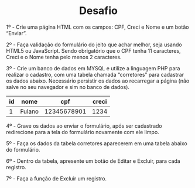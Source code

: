 <h1 align="center">Desafio</h1>


1º - Crie uma página HTML com os campos: CPF, Creci e Nome e um botão “Enviar”.
									
2º - Faça validação do formulário do jeito que achar melhor, seja usando HTML5 ou JavaScript. Sendo obrigatório que o CPF tenha 11 caracteres, Creci e o Nome tenha pelo menos 2 caracteres.

3º - Crie um banco de dados em MYSQL e utilize a linguagem PHP para realizar o cadastro, com uma tabela chamada “corretores” para cadastrar os dados abaixo. Necessário persistir os dados ao recarregar a página (não salve no seu navegador e sim no banco de dados).


| id  | nome | cpf | creci |
|-----|------|-----|-------|
| 1   | Fulano | 12345678901 | 1234

					
									
4º - Grave os dados ao enviar o formulário, após ser cadastrado redirecione para a tela do formulário novamente com ele limpo.

5º - Faça os dados da tabela corretores aparecerem em uma tabela abaixo do formulário.

6º - Dentro da tabela, apresente um botão de Editar e Excluir, para cada registro.

7º - Faça a função de Excluir um registro.		
